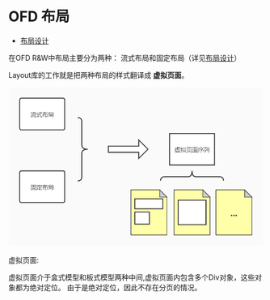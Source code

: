 # OFD 布局

- [布局设计](./doc/README.md)

在OFD R&W中布局主要分为两种： 流式布局和固定布局（详见[布局设计](./doc/README.md)）

Layout库的工作就是把两种布局的样式翻译成 **虚拟页面**。

![Layout工作](./doc/Layout工作.jpg)

虚拟页面: 

虚拟页面介于盒式模型和板式模型两种中间,虚拟页面内包含多个Div对象，这些对象都为绝对定位。
由于是绝对定位，因此不存在分页的情况。

